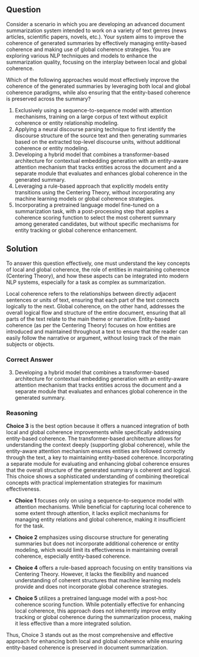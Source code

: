 ## Question
Consider a scenario in which you are developing an advanced document summarization system intended to work on a variety of text genres (news articles, scientific papers, novels, etc.). Your system aims to improve the coherence of generated summaries by effectively managing entity-based coherence and making use of global coherence strategies. You are exploring various NLP techniques and models to enhance the summarization quality, focusing on the interplay between local and global coherence.

Which of the following approaches would most effectively improve the coherence of the generated summaries by leveraging both local and global coherence paradigms, while also ensuring that the entity-based coherence is preserved across the summary?

1. Exclusively using a sequence-to-sequence model with attention mechanisms, training on a large corpus of text without explicit coherence or entity relationship modeling.
2. Applying a neural discourse parsing technique to first identify the discourse structure of the source text and then generating summaries based on the extracted top-level discourse units, without additional coherence or entity modeling.
3. Developing a hybrid model that combines a transformer-based architecture for contextual embedding generation with an entity-aware attention mechanism that tracks entities across the document and a separate module that evaluates and enhances global coherence in the generated summary.
4. Leveraging a rule-based approach that explicitly models entity transitions using the Centering Theory, without incorporating any machine learning models or global coherence strategies.
5. Incorporating a pretrained language model fine-tuned on a summarization task, with a post-processing step that applies a coherence scoring function to select the most coherent summary among generated candidates, but without specific mechanisms for entity tracking or global coherence enhancement.

## Solution
To answer this question effectively, one must understand the key concepts of local and global coherence, the role of entities in maintaining coherence (Centering Theory), and how these aspects can be integrated into modern NLP systems, especially for a task as complex as summarization.

Local coherence refers to the relationships between directly adjacent sentences or units of text, ensuring that each part of the text connects logically to the next. Global coherence, on the other hand, addresses the overall logical flow and structure of the entire document, ensuring that all parts of the text relate to the main theme or narrative. Entity-based coherence (as per the Centering Theory) focuses on how entities are introduced and maintained throughout a text to ensure that the reader can easily follow the narrative or argument, without losing track of the main subjects or objects.

### Correct Answer
3. Developing a hybrid model that combines a transformer-based architecture for contextual embedding generation with an entity-aware attention mechanism that tracks entities across the document and a separate module that evaluates and enhances global coherence in the generated summary.

### Reasoning
**Choice 3** is the best option because it offers a nuanced integration of both local and global coherence improvements while specifically addressing entity-based coherence. The transformer-based architecture allows for understanding the context deeply (supporting global coherence), while the entity-aware attention mechanism ensures entities are followed correctly through the text, a key to maintaining entity-based coherence. Incorporating a separate module for evaluating and enhancing global coherence ensures that the overall structure of the generated summary is coherent and logical. This choice shows a sophisticated understanding of combining theoretical concepts with practical implementation strategies for maximum effectiveness.

- **Choice 1** focuses only on using a sequence-to-sequence model with attention mechanisms. While beneficial for capturing local coherence to some extent through attention, it lacks explicit mechanisms for managing entity relations and global coherence, making it insufficient for the task.
  
- **Choice 2** emphasizes using discourse structure for generating summaries but does not incorporate additional coherence or entity modeling, which would limit its effectiveness in maintaining overall coherence, especially entity-based coherence.
  
- **Choice 4** offers a rule-based approach focusing on entity transitions via Centering Theory. However, it lacks the flexibility and nuanced understanding of coherent structures that machine learning models provide and does not incorporate global coherence strategies.
  
- **Choice 5** utilizes a pretrained language model with a post-hoc coherence scoring function. While potentially effective for enhancing local coherence, this approach does not inherently improve entity tracking or global coherence during the summarization process, making it less effective than a more integrated solution.

Thus, Choice 3 stands out as the most comprehensive and effective approach for enhancing both local and global coherence while ensuring entity-based coherence is preserved in document summarization.